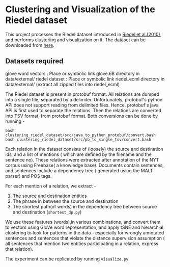 # Clustering and Visualization of the Riedel dataset

This project processes the Riedel dataset introduced in [Riedel et al.(2010)](http://citeseerx.ist.psu.edu/viewdoc/download?doi=10.1.1.366.6512&rep=rep1&type=pdf), and performs clustering and visualization on it. The dataset can be downloaded from [here](http://iesl.cs.umass.edu/riedel/ecml/).    


## Datasets required
glove word vectors : Place or symbolic link glove.6B directory in data/external/
riedel dataset : Place or symbolic link riedel_ecml directory in data/external/ (extract all zipped files into riedel_ecml) 

The Riedel dataset is present in protobuf format. All relations are dumped into a single file, separated by a delimiter. Unfortunately, protobuf's python API does not support reading from delimited files. Hence, protobuf's java API is first used to separate the relations. Then the relations are converted into TSV format, from protobuf format. Both conversions can be done by running -

```bash clustering_riedel_dataset/src/java_to_python_protobuf/convert.bash```
```bash clustering_riedel_dataset/src/pb_to_single_tsv/convert.bash```

Each relation in the dataset consists of (loosely) the source and destination ids, and a list of mentions ( which are defined by the filename and the sentence no). These relations were extracted after annotation of the NYT corpus using Freebase( a knowledge base). Documents contain sentences, and sentences include a dependency tree ( generated using the MALT parser) and POS tags. 

For each mention of a relation, we extract -
1. The source and destination entities
2. The phrase in between the source and destination
3. The shortest path(of words) in the dependency tree between source and destination (``shortest_dp.py``)

We use these features (words),in various combinations, and convert them to vectors using GloVe word representation, and apply tSNE and hierarchial clustering to look for patterns in the data - especially for wrongly annotated sentences and sentences that violate the distance supervision assumption ( all sentences that mention two entities participating in a relation, express that relation).

The experiment can be replicated by running ``visualize.py``.
